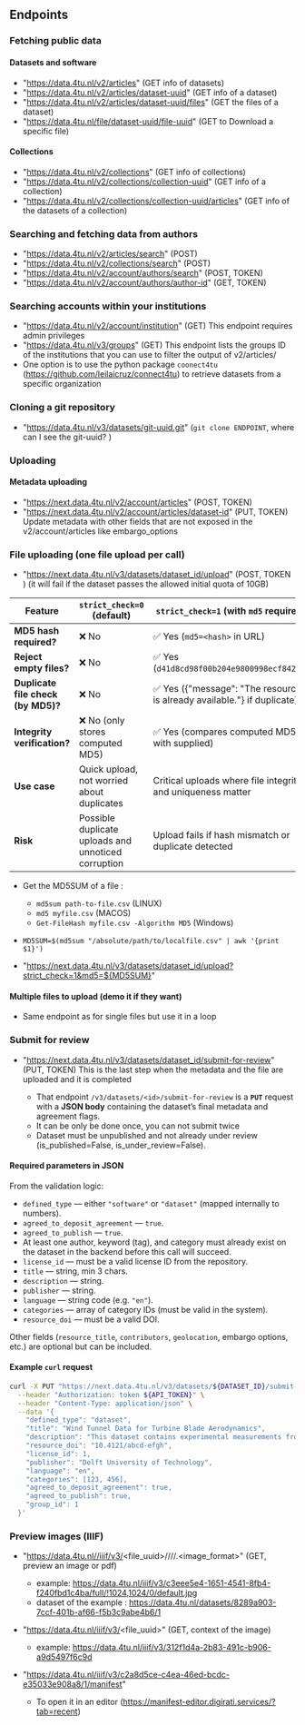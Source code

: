## Endpoints

### Fetching public data

#### Datasets and software

- "https://data.4tu.nl/v2/articles" (GET info of datasets)
- "https://data.4tu.nl/v2/articles/dataset-uuid" (GET info of a dataset)
- "https://data.4tu.nl/v2/articles/dataset-uuid/files" (GET the files of a dataset)
- "https://data.4tu.nl/file/dataset-uuid/file-uuid" (GET to Download a specific file)

#### Collections

- "https://data.4tu.nl/v2/collections" (GET info of collections)
- "https://data.4tu.nl/v2/collections/collection-uuid" (GET info of a collection)
- "https://data.4tu.nl/v2/collections/collection-uuid/articles" (GET info of the datasets of a collection)



### Searching and fetching data from authors

- "https://data.4tu.nl/v2/articles/search" (POST)
- "https://data.4tu.nl/v2/collections/search" (POST)
- "https://data.4tu.nl/v2/account/authors/search" (POST, TOKEN)
- "https://data.4tu.nl/v2/account/authors/author-id" (GET, TOKEN)

### Searching accounts within your institutions
- "https://data.4tu.nl/v2/account/institution" (GET) This endpoint requires admin privileges 
- "https://data.4tu.nl/v3/groups" (GET) This endpoint lists the groups ID of the institutions that you can use to filter the output of v2/articles/
- One option is to use the python package `coonect4tu` (https://github.com/leilaicruz/connect4tu) to retrieve datasets from a specific organization

### Cloning a git repository 

- "https://data.4tu.nl/v3/datasets/git-uuid.git" (`git clone ENDPOINT`, where can I see the git-uuid? ) 


### Uploading 


#### Metadata uploading

- "https://next.data.4tu.nl/v2/account/articles" (POST, TOKEN)
- "https://next.data.4tu.nl/v2/account/articles/dataset-id" (PUT, TOKEN)  Update metadata with other fields that are not exposed in the v2/account/articles like embargo_options


### File uploading (one file upload per call)

- "https://next.data.4tu.nl/v3/datasets/dataset_id/upload"  (POST, TOKEN ) (it will fail if the dataset passes the allowed initial quota of 10GB)

| Feature                            | `strict_check=0` (default)                          | `strict_check=1` (with `md5` required)                      |
| ---------------------------------- | --------------------------------------------------- | ----------------------------------------------------------- |
| **MD5 hash required?**             | ❌ No                                                | ✅ Yes (`md5=<hash>` in URL)                                 |
| **Reject empty files?**            | ❌ No                                                | ✅ Yes (`d41d8cd98f00b204e9800998ecf8427e`)                  |
| **Duplicate file check (by MD5)?** | ❌ No                                                | ✅ Yes ({"message": "The resource is already available."} if duplicate)               |
| **Integrity verification?**        | ❌ No (only stores computed MD5)                     | ✅ Yes (compares computed MD5 with supplied)                 |
| **Use case**                       | Quick upload, not worried about duplicates          | Critical uploads where file integrity and uniqueness matter |
| **Risk**                           | Possible duplicate uploads and unnoticed corruption | Upload fails if hash mismatch or duplicate detected         |

- Get the MD5SUM of a file :
    - `md5sum path-to-file.csv` (LINUX)
    - `md5 myfile.csv` (MACOS)
    - `Get-FileHash myfile.csv -Algorithm MD5` (Windows)

- `MD5SUM=$(md5sum "/absolute/path/to/localfile.csv" | awk '{print $1}')`
- "https://next.data.4tu.nl/v3/datasets/dataset_id/upload?strict_check=1&md5=${MD5SUM}"

#### Multiple files to upload (demo it if they want)

- Same endpoint as for single files but use it in a loop 


### Submit for review 

- "https://next.data.4tu.nl/v3/datasets/dataset_id/submit-for-review" (PUT, TOKEN) This is the last step when the metadata and the file are uploaded and it is completed

    - That endpoint `/v3/datasets/<id>/submit-for-review` is a **`PUT`** request with a **JSON body** containing the dataset’s final metadata and agreement flags.
    - It can be only be done once, you can not submit twice 
    - Dataset must be unpublished and not already under review (is_published=False, is_under_review=False).


#### **Required parameters in JSON**

From the validation logic:

* `defined_type` — either `"software"` or `"dataset"` (mapped internally to numbers).
* `agreed_to_deposit_agreement` — `true`.
* `agreed_to_publish` — `true`.
* At least one author, keyword (tag), and category must already exist on the dataset in the backend before this call will succeed.
* `license_id` — must be a valid license ID from the repository.
* `title` — string, min 3 chars.
* `description` — string.
* `publisher` — string.
* `language` — string code (e.g. `"en"`).
* `categories` — array of category IDs (must be valid in the system).
* `resource_doi` — must be a valid DOI.

Other fields (`resource_title`, `contributors`, `geolocation`, embargo options, etc.) are optional but can be included.

#### **Example `curl` request**

```bash
curl -X PUT "https://next.data.4tu.nl/v3/datasets/${DATASET_ID}/submit-for-review" \
  --header "Authorization: token ${API_TOKEN}" \
  --header "Content-Type: application/json" \
  --data '{
    "defined_type": "dataset",
    "title": "Wind Tunnel Data for Turbine Blade Aerodynamics",
    "description": "This dataset contains experimental measurements from wind tunnel tests of turbine blades in varying wind conditions.",
    "resource_doi": "10.4121/abcd-efgh", 
    "license_id": 1,
    "publisher": "Delft University of Technology",
    "language": "en",
    "categories": [123, 456],
    "agreed_to_deposit_agreement": true,
    "agreed_to_publish": true,
    "group_id": 1
  }'
```

### Preview images (IIIF)

- "https://data.4tu.nl//iiif/v3/<file_uuid>/<region>/<size>/<rotation>/<quality>.<image_format>" (GET, preview an image or pdf)

    - example: https://data.4tu.nl/iiif/v3/c3eee5e4-1651-4541-8fb4-f240fbd1c4ba/full/!1024,1024/0/default.jpg
    - dataset of the example : https://data.4tu.nl/datasets/8289a903-7ccf-401b-af66-f5b3c9abe4b6/1

- "https://data.4tu.nl/iiif/v3/<file_uuid>"  (GET, context of the image)

    - example: https://data.4tu.nl/iiif/v3/312f1d4a-2b83-491c-b906-a9d5497f6c9d
- "https://data.4tu.nl/iiif/v3/c2a8d5ce-c4ea-46ed-bcdc-e35033e908a8/1/manifest" 
  - To open it in an editor (https://manifest-editor.digirati.services/?tab=recent)